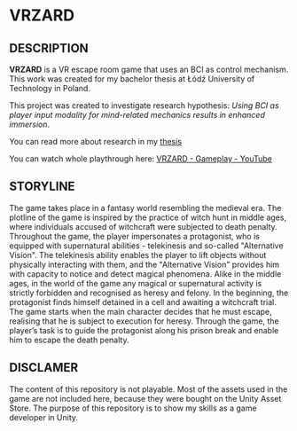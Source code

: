 # VRZARD

## DESCRIPTION

**VRZARD** is a VR escape room game that uses an BCI as control mechanism. This work was created for my bachelor thesis at Łódź University of Technology in Poland.

This project was created to investigate research hypothesis: *Using BCI as player input modality for mind-related mechanics results in enhanced immersion*. 

You can read more about research in my [thesis](https://docdro.id/zhD8tlG)

You can watch whole playthrough here:  [VRZARD - Gameplay - YouTube](https://www.youtube.com/watch?v=gEOrxEgYGbI)



## STORYLINE

The  game  takes  place  in  a  fantasy  world  resembling  the  medieval  era.   The  plotline  of  the game is inspired by the practice of witch hunt in middle ages, where individuals accused of witchcraft were subjected to death penalty. Throughout the game, the player impersonates a protagonist,  who is equipped with supernatural abilities - telekinesis and so-called "Alternative Vision". The telekinesis ability enables the player to lift objects without physically interacting with them, and the "Alternative Vision" provides him with capacity to notice and detect magical phenomena.  Alike in the middle ages, in the world of the game any magical or supernatural activity is strictly forbidden and recognised as heresy and felony. In the beginning, the protagonist finds himself detained in a cell and awaiting a witchcraft trial. The game starts when the main character decides that he must escape, realising that he is subject to execution for heresy.  Through the game, the player’s task is to guide the protagonist along his prison break and enable him to escape the death penalty.



## DISCLAMER

The content of this repository is not playable. Most of the assets used in the game are not included here, because they were bought on the Unity Asset Store. The purpose of this repository is to show  my skills as a game developer in Unity.